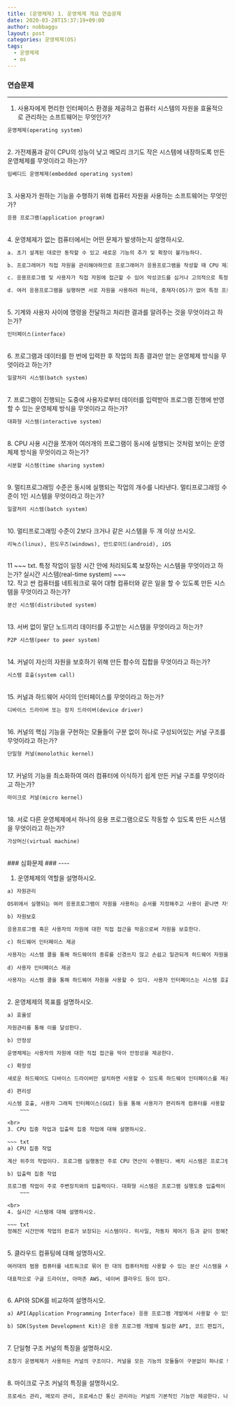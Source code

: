 ```yaml
---
title: (운영체제) 1. 운영체제 개요 연습문제
date: 2020-03-28T15:37:19+09:00
author: nobbaggu
layout: post
categories: 운영체제(OS)
tags:
  - 운영체제
  - os
---
```


### 연습문제 ###
----

1. 사용자에게 편리한 인터페이스 환경을 제공하고 컴퓨터 시스템의 자원을 효율적으로 관리하는 소프트웨어는 무엇인가?

~~~ txt
운영체제(operating system)
~~~	
	
<br>
2. 가전제품과 같이 CPU의 성능이 낮고 메모리 크기도 작은 시스템에 내장하도록 만든 운영체제를 무엇이라고 하는가?

~~~ txt
임베디드 운영체제(embedded operating system)
~~~

<br>
3. 사용자가 원하는 기능을 수행하기 위해 컴퓨터 자원을 사용하는 소프트웨어는 무엇인가?

~~~ txt
응용 프로그램(application program)
~~~
	
<br>
4. 운영체제가 없는 컴퓨터에서는 어떤 문제가 발생하는지 설명하시오.

~~~ txt
a. 초기 설계된 대로만 동작할 수 있고 새로운 기능의 추가 및 확장이 불가능하다.

b. 프로그래머가 직접 자원을 관리해야하므로 프로그래머가 응용프로그램을 작성할 때 CPU 제조사별로 다른 코드를 작성해야 한다.

c. 응용프로그램 및 사용자가 직접 자원에 접근할 수 있어 악성코드를 심거나 고의적으로 특정 데이터를 날려버리는 것이 가능해진다.

d. 여러 응용프로그램을 실행하면 서로 자원을 사용하려 하는데, 중재자(OS)가 없어 특정 프로그램이 자원을 독점할 가능성이 있다.
~~~
	
<br>
5. 기계와 사용자 사이에 명령을 전달하고 처리한 결과를 알려주는 것을 무엇이라고 하는가?

~~~ txt
인터페이스(interface)
~~~
	
<br>
6. 프로그램과 데이터를 한 번에 입력한 후 작업의 최종 결과만 얻는 운영체제 방식을 무엇이라고 하는가?

~~~ txt
일괄처리 시스템(batch system)
~~~
	
<br>
7. 프로그램이 진행되는 도중에 사용자로부터 데이터를 입력받아 프로그램 진행에 반영할 수 있는 운영체제 방식을 무엇이라고 하는가?

~~~ txt
대화형 시스템(interactive system)
~~~
	
<br>
8. CPU 사용 시간을 쪼개어 여러개의 프로그램이 동시에 실행되는 것처럼 보이는 운영체제 방식을 무엇이라고 하는가?

~~~ txt
시분할 시스템(time sharing system)
~~~
	
<br>
9. 멀티프로그래밍 수준은 동시에 실행되는 작업의 개수를 나타낸다. 멀티프로그래밍 수준이 1인 시스템을 무엇이라고 하는가?

~~~ txt
일괄처리 시스템(batch system)
~~~
	
<br>
10. 멀티프로그래밍 수준이 2보다 크거나 같은 시스템을 두 개 이상 쓰시오.

~~~ txt
리눅스(linux), 윈도우즈(windows), 안드로이드(android), iOS
~~~
	
<br>
11
~~~ txt. 특정 작업이 일정 시간 안에 처리되도록 보장하는 시스템을 무엇이라고 하는가?
실시간 시스템(real-time system)
~~~
	
<br>
12. 작고 싼 컴퓨터를 네트워크로 묶어 대형 컴퓨터와 같은 일을 할 수 있도록 만든 시스템을 무엇이라고 하는가?

~~~ txt
분산 시스템(distributed system)
~~~
	
<br>
13. 서버 없이 말단 노드끼리 데이터를 주고받는 시스템을 무엇이라고 하는가?

~~~ txt
P2P 시스템(peer to peer system)
~~~
	
<br>
14. 커널이 자신의 자원을 보호하기 위해 만든 함수의 집합을 무엇이라고 하는가?

~~~ txt
시스템 호출(system call)
~~~
	
<br>
15. 커널과 하드웨어 사이의 인터페이스를 무엇이라고 하는가?

~~~ txt
디바이스 드라이버 또는 장치 드라이버(device driver)
~~~
	
<br>
16. 커널의 핵심 기능을 구현하는 모듈들이 구분 없이 하나로 구성되어있는 커널 구조를 무엇이라고 하는가?

~~~ txt
단일형 커널(monolothic kernel)
~~~
	
<br>
17. 커널의 기능을 최소화하여 여러 컴퓨터에 이식하기 쉽게 만든 커널 구조를 무엇이라고 하는가?

~~~ txt
마이크로 커널(micro kernel)
~~~
	
<br>
18. 서로 다른 운영체제에서 하나의 응용 프로그램으로도 작동할 수 있도록 만든 시스템을 무엇이라고 하는가?

~~~ txt
가상머신(virtual machine)
~~~

<br>
### 심화문제 ###
----

1. 운영체제의 역할을 설명하시오.

~~~ txt
a) 자원관리
	
OS위에서 실행되는 여러 응용프로그램이 자원을 사용하는 순서를 지정해주고 사용이 끝나면 자원을 회수한다.

b) 자원보호

응용프로그램 혹은 사용자의 자원에 대한 직접 접근을 막음으로써 자원을 보호한다.

c) 하드웨어 인터페이스 제공

사용자는 시스템 콜을 통해 하드웨어의 종류를 신경쓰지 않고 손쉽고 일관되게 하드웨어 자원을 사용할 수 있다. 이는 운영체제가 하드웨어 인터페이스를 제공하기 때문이다. 하드웨어 인터페이스를 위해서는 하드웨어 제조사에서 만든 디바이스 드라이버가 필요하다. 다만 키보드나 마우스와 같은 단순한 하드웨어는 운영체제에서 기본적으로 인터페이스를 제공한다.
	
d) 사용자 인터페이스 제공

사용자는 시스템 콜을 통해 하드웨어 자원을 사용할 수 있다. 사용자 인터페이스는 시스템 호출이라는 함수 형태로 제공되고 사용자는 이러한 인터페이스를 사용해 하드웨어를 신경쓰지 않고 원하는 기능을 실행할 수 있다.
~~~

<br>
2. 운영체제의 목표를 설명하시오.

~~~ txt
a) 효율성

자원관리를 통해 이를 달성한다.

b) 안정성

운영체제는 사용자의 자원에 대한 직접 접근을 막아 안정성을 제공한다.

c) 확장성

새로운 하드웨어도 디바이스 드라이버만 설치하면 사용할 수 있도록 하드웨어 인터페이스를 제공하여 확장 가능하다.

d) 편리성

시스템 호출, 사용자 그래픽 인터페이스(GUI) 등을 통해 사용자가 편리하게 컴퓨터를 사용할 수 있도록 해준다.
	~~~

<br>
3. CPU 집중 작업과 입출력 집중 작업에 대해 설명하시오.

~~~ txt
a) CPU 집중 작업

계산 위주의 작업이다. 프로그램 실행동안 주로 CPU 연산이 수행된다. 배치 시스템은 프로그램이 실행되는 동안 입출력이 불가능하고 데이터 수정이 불가능한데, 이러한 특성으로 주로 프로그램이 CPU 집중 작업으로 되어있다. 대표적으로 1950대에 개발된 천공카드 리드기와 라인프린터로 구성된 컴퓨터는 배치시스템으로 계산위주의 작업에 사용되었다.

b) 입출력 집중 작업

프로그램 작업이 주로 주변장치와의 입출력이다. 대화형 시스템은 프로그램 실행도중 입출력이 가능하므로 입출력 집중작업이 가능하다.
	~~~

<br>
4. 실시간 시스템에 대해 설명하시오.

~~~ txt
정해진 시간안에 작업의 완료가 보장되는 시스템이다. 미사일, 자동차 제어기 등과 같이 정해진 응답시간이 지켜지지 않으면 치명적인 문제가 발생할 수 있는 시스템에 사용된다.
~~~
	
<br>
5. 클라우드 컴퓨팅에 대해 설명하시오.

~~~ txt
여러대의 범용 컴퓨터를 네트워크로 묶어 한 대의 컴퓨터처럼 사용할 수 있는 분산 시스템을 사용한다. 또한 사용자가 필요할 때 온라인으로 접속하여 기능을 사용하고 사용한 만큼의 비용을 지불하는 SaaS 개념이 사용된다.

대표적으로 구글 드라이브, 아마존 AWS, 네이버 클라우드 등이 있다.
~~~

<br>
6. API와 SDK를 비교하여 설명하시오.

~~~ txt
a) API(Application Programming Interface) 응용 프로그램 개발에서 사용할 수 있도록 운영체제, 혹은 프로그래밍 언어가 제공하는 함수 집합이다. 운영체제의 시스템 호출(system call) 역시 운영체제가 제공하는 API이다.

b) SDK(System Development Kit)은 응용 프로그램 개발에 필요한 API, 코드 편집기, 에뮬레이터 등을 통합하여 개발자가 편리하게 개발을 할 수 있도록 해주는 툴(tool)이다. 대표적으로 안드로이드에서 돌아가는 응용프로그램을 개발하기 위한 SDK인 안드로이드 스튜디오가 있다.
~~~

<br>
7. 단일형 구조 커널의 특징을 설명하시오.

~~~ txt
초창기 운영체제가 사용하든 커널의 구조이다. 커널을 모든 기능의 모듈들이 구분없이 하나로 되어있다. 말하자면 main함수 내에 다 때려박은 형태이다. 따라서 모듈간의 의존성이 높아 코드 수정이 어렵다. 마찬가지 이유로 버그나 에러가 발생했을 때 원인을 파악하기도 쉽지 않다. 다만 모듈간의 통신을 위한 비용이 발생하지 않아 자원 사용 측면에서 효율적이다.
~~~

<br>
8. 마이크로 구조 커널의 특징을 설명하시오.

~~~ txt
프로세스 관리, 메모리 관리, 프로세스간 통신 관리라는 커널의 기본적인 기능만 제공한다. 나머지 기능은 사용자 영역에서의 응용 프로그램 구현을 통해 처리한다. 각 모듈은 독립적으로 작동한다. 따라서 가볍고 이식성이 높아 CPU용량이 작은 시스템에도 적용이 가능하다.
~~~

